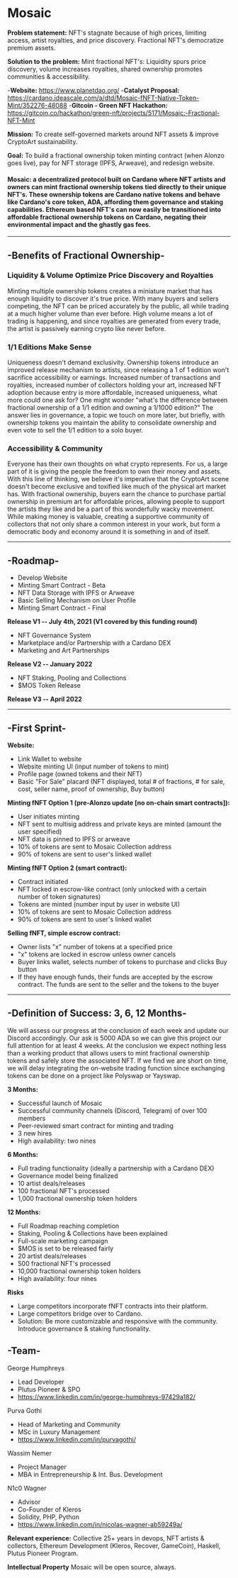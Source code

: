# Mosaic

**Problem statement:** NFT's stagnate because of high prices, limiting access, artist royalties, and price discovery. Fractional NFT's democratize premium assets.

**Solution to the problem:** Mint fractional NFT's: Liquidity spurs price discovery, volume increases royalties, shared ownership promotes communities & accessibility.

-**Website:** https://www.planetdao.org/
-**Catalyst Proposal:** https://cardano.ideascale.com/a/dtd/Mosaic-fNFT-Native-Token-Mint/352276-48088
-**Gitcoin - Green NFT Hackathon:** https://gitcoin.co/hackathon/green-nft/projects/5171/Mosaic:-Fractional-NFT-Mint

**Mission:** To create self-governed markets around NFT assets & improve CryptoArt sustainability.

**Goal:** To build a fractional ownership token minting contract (when Alonzo goes live), pay for NFT storage (IPFS, Arweave), and redesign website.

#### Mosaic: a decentralized protocol built on Cardano where NFT artists and owners can mint fractional ownership tokens tied directly to their unique NFT's. These ownership tokens are Cardano native tokens and behave like Cardano's core token, ADA, affording them governance and staking capabilities. Ethereum based NFT's can now easily be transitioned into affordable fractional ownership tokens on Cardano, negating their environmental impact and the ghastly gas fees.

-----------------------------------------------------------------------------------------------------

## **-Benefits of Fractional Ownership-**

### Liquidity & Volume Optimize Price Discovery and Royalties
Minting multiple ownership tokens creates a miniature market that has enough liquidity to discover it's true price. With many buyers and sellers competing, the NFT can be priced accurately by the public, all while trading at a much higher volume than ever before. High volume means a lot of trading is happening, and since royalties are generated from every trade, the artist is passively earning crypto like never before.

### 1/1 Editions Make Sense
Uniqueness doesn't demand exclusivity. Ownership tokens introduce an improved release mechanism to artists, since releasing a 1 of 1 edition won't sacrifice accessibility or earnings. Increased number of transactions and royalties, increased number of collectors holding your art, increased NFT adoption because entry is more affordable, increased uniqueness, what more could one ask for? One might wonder "what's the difference between fractional ownership of a 1/1 edition and owning a 1/1000 edition?" The answer lies in governance, a topic we touch on more later, but briefly, with ownership tokens you maintain the ability to consolidate ownership and even vote to sell the 1/1 edition to a solo buyer.

### Accessibility & Community
Everyone has their own thoughts on what crypto represents. For us, a large part of it is giving the people the freedom to own their money and assets. With this line of thinking, we believe it's imperative that the CryptoArt scene doesn't become exclusive and toxified like much of the physical art market has. With fractional ownership, buyers earn the chance to purchase partial ownership in premium art for affordable prices, allowing people to support the artists they like and be a part of this wonderfully wacky movement. While making money is valuable, creating a supportive community of collectors that not only share a common interest in your work, but form a democratic body and economy around it is something in and of itself.

-----------------------------------------------------------------------------------------------------

## -Roadmap-

* Develop Website
* Minting Smart Contract - Beta
* NFT Data Storage with IPFS or Arweave
* Basic Selling Mechanism on User Profile
* Minting Smart Contract - Final

**Release V1 -- July 4th, 2021 (V1 covered by this funding round)**

* NFT Governance System
* Marketplace and/or Partnership with a Cardano DEX
* Marketing and Art Partnerships

**Release V2 -- January 2022**
* NFT Staking, Pooling and Collections
* $MOS Token Release

**Release V3 -- April 2022**

-----------------------------------------------------------------------------------------------------

## -First Sprint-

**Website:**
* Link Wallet to website
* Website minting UI (input number of tokens to mint)
* Profile page (owned tokens and their NFT)
* Basic "For Sale" placard (NFT displayed, total # of fractions, # for sale, cost, seller name, proof of ownership, Buy button)

**Minting fNFT Option 1 (pre-Alonzo update [no on-chain smart contracts]):**
* User initiates minting
* NFT sent to multisig address and private keys are minted (amount the user specified)
* NFT data is pinned to IPFS or arweave
* 10% of tokens are sent to Mosaic Collection address
* 90% of tokens are sent to user's linked wallet

**Minting fNFT Option 2 (smart contract):**
* Contract initiated
* NFT locked in escrow-like contract (only unlocked with a certain number of token signatures)
* Tokens are minted (number input by user in website UI)
* 10% of tokens are sent to Mosaic Collection address
* 90% of tokens are sent to user's linked wallet

**Selling fNFT, simple escrow contract:**
* Owner lists "x" number of tokens at a specified price
* "x" tokens are locked in escrow unless owner cancels
* Buyer links wallet, selects number of tokens to purchase and clicks Buy button
* If they have enough funds, their funds are accepted by the escrow contract. The funds are sent to the seller and the tokens to the buyer

 -----------------------------------------------------------------------------------------------------

## -Definition of Success: 3, 6, 12 Months-
We will assess our progress at the conclusion of each week and update our Discord accordingly. Our ask is 5000 ADA so we can give this project our full attention for at least 4 weeks. At the conclusion we expect nothing less than a working product that allows users to mint fractional ownership tokens and safely store the associated NFT. If we find we are short on time, we will delay integrating the on-website trading function since exchanging tokens can be done on a project like Polyswap or Yayswap.

**3 Months:**
* Successful launch of Mosaic
* Successful community channels (Discord, Telegram) of over 100 members
* Peer-reviewed smart contract for minting and trading
* 3 new hires
* High availability: two nines

**6 Months:**
* Full trading functionality (ideally a partnership with a Cardano DEX)
* Governance model being finalized
* 10 artist deals/releases
* 100 fractional NFT's processed
* 1,000 fractional ownership token holders

**12 Months:**
* Full Roadmap reaching completion
* Staking, Pooling & Collections have been explained
* Full-scale marketing campaign
* $MOS is set to be released fairly
* 20 artist deals/releases
* 500 fractional NFT's processed
* 10,000 fractional ownership token holders
* High availability: four nines

**Risks**
* Large competitors incorporate fNFT contracts into their platform.
* Large competitors bridge over to Cardano.
* Solution: Be more customizable and responsive with the community. Introduce governance & staking functionality.

## -Team-

George Humphreys
* Lead Developer
* Plutus Pioneer & SPO
* https://www.linkedin.com/in/george-humphreys-97429a182/

Purva Gothi
* Head of Marketing and Community
* MSc in Luxury Management
* https://www.linkedin.com/in/purvagothi/

Wassim Nemer
* Project Manager
* MBA in Entrepreneurship & Int. Bus. Development

N1c0 Wagner
* Advisor
* Co-Founder of Kleros
* Solidity, PHP, Python
* https://www.linkedin.com/in/nicolas-wagner-ab59249a/


**Relevant experience:** Collective 25+ years in devops, NFT artists & collectors, Ethereum Development (Kleros, Recover, GameCoin), Haskell, Plutus Pioneer Program.

**Intellectual Property**
Mosaic will be open source, always.
